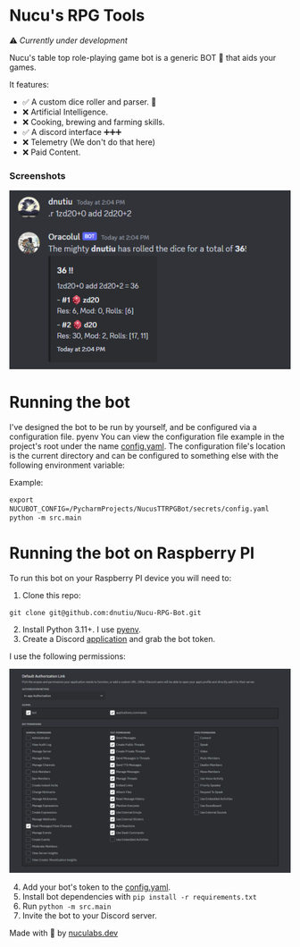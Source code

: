 # Nucu's RPG Tools

⚠️ _Currently under development_

Nucu's table top role-playing game bot is a generic BOT 🤖 that aids your games.

It features:

- ✅ A custom dice roller and parser. 🎲
- ❌ Artificial Intelligence.
- ❌ Cooking, brewing and farming skills.
- ✅ A discord interface ➕➕➕
- ❌ Telemetry (We don't do that here)
- ❌ Paid Content.

### Screenshots

![./docs/bot_dice_roll.png](./docs/bot_dice_roll.png)

# Running the bot

I've designed the bot to be run by yourself, and be configured via a configuration file.
pyenv
You can view the configuration file example in the project's root under the name [config.yaml](config.yaml).
The configuration file's location is the current directory and can be configured to something else with the
following environment variable:

Example:

```shell
export NUCUBOT_CONFIG=/PycharmProjects/NucusTTRPGBot/secrets/config.yaml
python -m src.main
```

# Running the bot on Raspberry PI

To run this bot on your Raspberry PI device you will need to:

1. Clone this repo:

```shell
git clone git@github.com:dnutiu/Nucu-RPG-Bot.git
```

2. Install Python 3.11+. I use [pyenv](https://github.com/pyenv/pyenv/wiki).
3. Create a Discord [application](https://discord.com/developers/applications) and grab the bot token.

I use the following permissions:

![discord app permissions](./docs/discord-permissions.png)

4. Add your bot's token to the [config.yaml](config.yaml).
5. Install bot dependencies with `pip install -r requirements.txt`
6. Run `python -m src.main`
7. Invite the bot to your Discord server.

Made with 💞 by [nuculabs.dev](https://blog.nuculabs.dev)